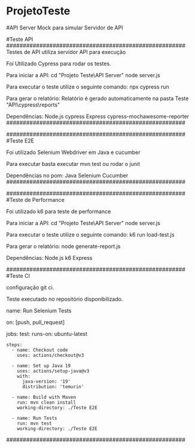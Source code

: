 # ProjetoTeste

#API Server
Mock para simular Servidor de API







#Teste API
######################################################
Testes de API utiliza servidor API para execução

Foi Utilizado Cypress para rodar os testes.

Para iniciar a API:
cd "Projeto Teste\API Server\"
node server.js

Para executar o teste utilize o seguinte comando:
npx cypress run

Para gerar o relatório:
Relatório é gerado automaticamente na pasta Teste "API\cypress\reports"

Dependências:
Node.js
cypress
Express
cypress-mochawesome-reporter
######################################################





######################################################
#Teste E2E

Foi utilizado Selenium Webdriver em Java e cucumber

Para executar basta executar mvn test ou rodar o junit

Dependências no pom:
Java
Selenium
Cucumber
######################################################





######################################################
#Teste de Performance

Foi utilizado k6 para teste de performance

Para iniciar a API:
cd "Projeto Teste\API Server\"
node server.js

Para executar o teste utilize o seguinte comando:
k6 run load-test.js

Para gerar o relatório:
node generate-report.js

Dependências:
Node.js
k6
Express




######################################################
#Teste CI

configuração git ci.

Teste executado no repositório disponibilizado.

name: Run Selenium Tests

on: [push, pull_request]

jobs:
  test:
    runs-on: ubuntu-latest

    steps:
      - name: Checkout code
        uses: actions/checkout@v3

      - name: Set up Java 19
        uses: actions/setup-java@v3
        with:
          java-version: '19'
          distribution: 'temurin'

      - name: Build with Maven
        run: mvn clean install
        working-directory: ./Teste E2E

      - name: Run Tests
        run: mvn test
        working-directory: ./Teste E2E
######################################################
